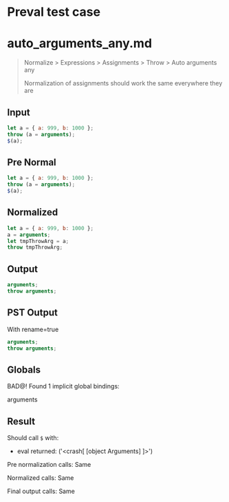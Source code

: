 # Preval test case

# auto_arguments_any.md

> Normalize > Expressions > Assignments > Throw > Auto arguments any
>
> Normalization of assignments should work the same everywhere they are

## Input

`````js filename=intro
let a = { a: 999, b: 1000 };
throw (a = arguments);
$(a);
`````

## Pre Normal


`````js filename=intro
let a = { a: 999, b: 1000 };
throw (a = arguments);
$(a);
`````

## Normalized


`````js filename=intro
let a = { a: 999, b: 1000 };
a = arguments;
let tmpThrowArg = a;
throw tmpThrowArg;
`````

## Output


`````js filename=intro
arguments;
throw arguments;
`````

## PST Output

With rename=true

`````js filename=intro
arguments;
throw arguments;
`````

## Globals

BAD@! Found 1 implicit global bindings:

arguments

## Result

Should call `$` with:
 - eval returned: ('<crash[ [object Arguments] ]>')

Pre normalization calls: Same

Normalized calls: Same

Final output calls: Same
